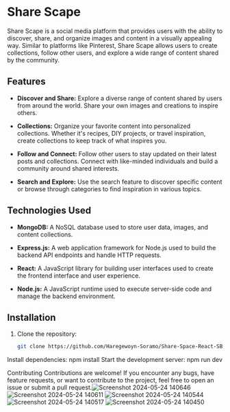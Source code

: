 # Share Scape

Share Scape is a social media platform that provides users with the ability to discover, share, and organize images and content in a visually appealing way. Similar to platforms like Pinterest, Share Scape allows users to create collections, follow other users, and explore a wide range of content shared by the community.

## Features

- **Discover and Share:** Explore a diverse range of content shared by users from around the world. Share your own images and creations to inspire others.
  
- **Collections:** Organize your favorite content into personalized collections. Whether it's recipes, DIY projects, or travel inspiration, create collections to keep track of what inspires you.

- **Follow and Connect:** Follow other users to stay updated on their latest posts and collections. Connect with like-minded individuals and build a community around shared interests.

- **Search and Explore:** Use the search feature to discover specific content or browse through categories to find inspiration in various topics.

## Technologies Used

- **MongoDB:** A NoSQL database used to store user data, images, and content collections.
  
- **Express.js:** A web application framework for Node.js used to build the backend API endpoints and handle HTTP requests.

- **React:** A JavaScript library for building user interfaces used to create the frontend interface and user experience.

- **Node.js:** A JavaScript runtime used to execute server-side code and manage the backend environment.

## Installation

1. Clone the repository:

   ```bash
   git clone https://github.com/Haregewoyn-Soramo/Share-Space-React-SBA

Install dependencies:  npm install 
Start the development server: npm run dev 

Contributing
Contributions are welcome! If you encounter any bugs, have feature requests, or want to contribute to the project, feel free to open an issue or submit a pull request.![Screenshot 2024-05-24 140646](https://github.com/Haregewoyn-Soramo/Share-Space-React-SBA/assets/160265613/301e9126-a797-49d3-bd68-0bfda77a833d)
![Screenshot 2024-05-24 140611](https://github.com/Haregewoyn-Soramo/Share-Space-React-SBA/assets/160265613/99170b43-f36c-4b33-bc69-2ec72f72449f)
![Screenshot 2024-05-24 140544](https://github.com/Haregewoyn-Soramo/Share-Space-React-SBA/assets/160265613/370b89be-541d-4549-95a1-a381f56527a2)
![Screenshot 2024-05-24 140517](https://github.com/Haregewoyn-Soramo/Share-Space-React-SBA/assets/160265613/0c70aacc-1f13-4261-a5c5-fafd50f54198)
![Screenshot 2024-05-24 140450](https://github.com/Haregewoyn-Soramo/Share-Space-React-SBA/assets/160265613/0897ab6d-cadc-43a7-94a0-411f05b10936)

